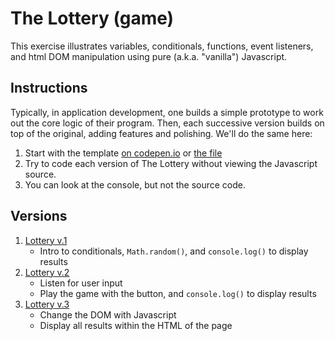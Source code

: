 
# The Lottery (game)

This exercise illustrates variables, conditionals, functions, event listeners, and html DOM manipulation using pure (a.k.a. "vanilla") Javascript.



## Instructions

Typically, in application development, one builds a simple prototype to work out the core logic of their program. Then, each successive version builds on top of the original, adding features and polishing. We'll do the same here:

1. Start with the template [on codepen.io](https://codepen.io/owenmundy/pen/ZEoyMGw?editors=1011) or [the file](the-lottery-v0.html)
1. Try to code each version of The Lottery without viewing the Javascript source.
1. You can look at the console, but not the source code. 


## Versions

1. [Lottery v.1](https://omundy.github.io/learn-javascript/topics/games/the-lottery/the-lottery-v1.html)
	- Intro to conditionals, `Math.random()`, and `console.log()` to display results
1. [Lottery v.2](https://omundy.github.io/learn-javascript/topics/games/the-lottery/the-lottery-v2.html)
	- Listen for user input
	- Play the game with the button, and `console.log()` to display results
1. [Lottery v.3](https://omundy.github.io/learn-javascript/topics/games/the-lottery/the-lottery-v3.html)
	- Change the DOM with Javascript
	- Display all results within the HTML of the page
